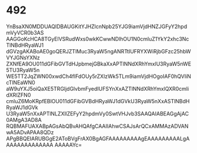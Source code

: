 492
===

YnBsaXN0MDDUAQIDBAUGKitYJHZlcnNpb25YJG9iamVjdHNZJGFyY2hpdmVyVCR0b3AS 	AAGGoKcHCA8TGyElVSRudWxs0wkKCwwNDlhOU1N0cmluZ1YkY2xhc3NcTlNBdHRyaWJ1 	dGVzgAKABoAE0goQERJZTlMuc3RyaW5ngANRTtIUFRYXWiRjbGFzc25hbWVYJGNsYXNz 	ZXNfEA9OU011dGFibGVTdHJpbmejGBkaXxAPTlNNdXRhYmxlU3RyaW5nWE5TU3RyaW5n 	WE5TT2JqZWN00xwdCh4fIFdOUy5rZXlzWk5TLm9iamVjdHOgoIAF0hQVIiNcTlNEaWN0 	aW9uYXJ5oiQaXE5TRGljdGlvbmFyedIUFSYnXxAZTlNNdXRhYmxlQXR0cmlidXRlZFN0 	cmluZ6MoKRpfEBlOU011dGFibGVBdHRyaWJ1dGVkU3RyaW5nXxASTlNBdHRyaWJ1dGVk 	U3RyaW5nXxAPTlNLZXllZEFyY2hpdmVy0SwtVHJvb3SAAQAIABEAGgAjAC0AMgA3AD8A 	RQBMAFUAXABpAGsAbQBvAHQAfgCAAIIAhwCSAJsArQCxAMMAzADVANwA5ADvAPAA8QDz 	APgBBQEIARUBGgE2AToBVgFrAX0BgAGFAAAAAAAAAgEAAAAAAAAALgAAAAAAAAAAAAAA 	AAAAAYc=
